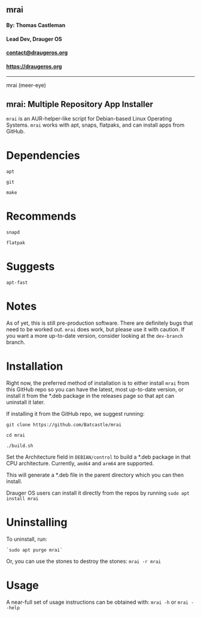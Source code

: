 ## **mrai** ##
#### By: Thomas Castleman 
#### Lead Dev, Drauger OS
#### <contact@draugeros.org>
#### https://draugeros.org
---
mrai (meer-eye) 

mrai: Multiple Repository App Installer
---

`mrai` is an AUR-helper-like script for Debian-based Linux Operating Systems. `mrai` works with apt, snaps, flatpaks, and can install apps from GitHub.

# Dependencies
  `apt`
  
  `git`
  
  `make`
  
# Recommends
  `snapd`
  
  `flatpak`
  
# Suggests
  `apt-fast`
  
  
# Notes
As of yet, this is still pre-production software. There are definitely bugs that need to be worked out. `mrai` does work, but please use it with caution.
If you want a more up-to-date version, consider looking at the `dev-branch` branch. 

# Installation
Right now, the preferred method of installation is to either install `mrai` from this GitHub repo so you can have the latest, most up-to-date version, or install it from the \*.deb package in the releases page so that apt can uninstall it later. 

If installing it from the GitHub repo, we suggest running:

`git clone https://github.com/Batcastle/mrai`

`cd mrai`

`./build.sh`

Set the Architecture field in `DEBIAN/control` to build a *.deb package in that CPU architecture. Currently, `amd64` and `arm64` are supported.

This will generate a \*.deb file in the parent directory which you can then install.

Drauger OS users can install it directly from the repos by running `sudo apt install mrai`

# Uninstalling
To uninstall, run:

    `sudo apt purge mrai`

Or, you can use the stones to destroy the stones:
    `mrai -r mrai`

# Usage
A near-full set of usage instructions can be obtained with:
    `mrai -h`
or
    `mrai --help`
